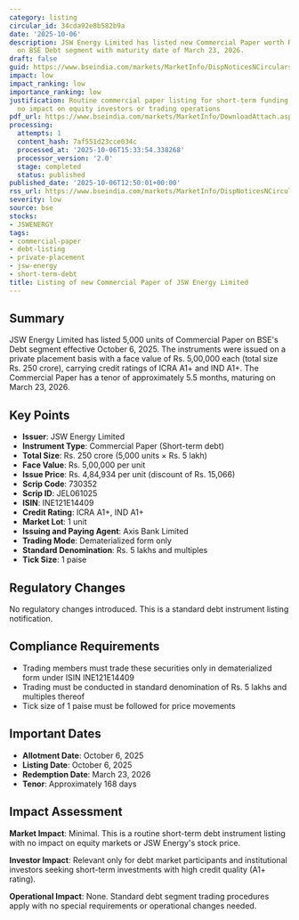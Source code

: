 ```yaml
---
category: listing
circular_id: 34cda92e8b582b9a
date: '2025-10-06'
description: JSW Energy Limited has listed new Commercial Paper worth Rs. 250 crore
  on BSE Debt segment with maturity date of March 23, 2026.
draft: false
guid: https://www.bseindia.com/markets/MarketInfo/DispNoticesNCirculars.aspx?Noticeid={5B6435B7-A819-4A2D-B101-C23CC26B80D6}&noticeno=20251006-40&dt=10/06/2025&icount=40&totcount=64&flag=0
impact: low
impact_ranking: low
importance_ranking: low
justification: Routine commercial paper listing for short-term funding needs with
  no impact on equity investors or trading operations
pdf_url: https://www.bseindia.com/markets/MarketInfo/DownloadAttach.aspx?id=20251006-40&attachedId=
processing:
  attempts: 1
  content_hash: 7af551d23cce034c
  processed_at: '2025-10-06T15:33:54.338268'
  processor_version: '2.0'
  stage: completed
  status: published
published_date: '2025-10-06T12:50:01+00:00'
rss_url: https://www.bseindia.com/markets/MarketInfo/DispNoticesNCirculars.aspx?Noticeid={5B6435B7-A819-4A2D-B101-C23CC26B80D6}&noticeno=20251006-40&dt=10/06/2025&icount=40&totcount=64&flag=0
severity: low
source: bse
stocks:
- JSWENERGY
tags:
- commercial-paper
- debt-listing
- private-placement
- jsw-energy
- short-term-debt
title: Listing of new Commercial Paper of JSW Energy Limited
---
```


## Summary

JSW Energy Limited has listed 5,000 units of Commercial Paper on BSE's Debt segment effective October 6, 2025. The instruments were issued on a private placement basis with a face value of Rs. 5,00,000 each (total size Rs. 250 crore), carrying credit ratings of ICRA A1+ and IND A1+. The Commercial Paper has a tenor of approximately 5.5 months, maturing on March 23, 2026.

## Key Points

- **Issuer**: JSW Energy Limited
- **Instrument Type**: Commercial Paper (Short-term debt)
- **Total Size**: Rs. 250 crore (5,000 units × Rs. 5 lakh)
- **Face Value**: Rs. 5,00,000 per unit
- **Issue Price**: Rs. 4,84,934 per unit (discount of Rs. 15,066)
- **Scrip Code**: 730352
- **Scrip ID**: JEL061025
- **ISIN**: INE121E14409
- **Credit Rating**: ICRA A1+, IND A1+
- **Market Lot**: 1 unit
- **Issuing and Paying Agent**: Axis Bank Limited
- **Trading Mode**: Dematerialized form only
- **Standard Denomination**: Rs. 5 lakhs and multiples
- **Tick Size**: 1 paise

## Regulatory Changes

No regulatory changes introduced. This is a standard debt instrument listing notification.

## Compliance Requirements

- Trading members must trade these securities only in dematerialized form under ISIN INE121E14409
- Trading must be conducted in standard denomination of Rs. 5 lakhs and multiples thereof
- Tick size of 1 paise must be followed for price movements

## Important Dates

- **Allotment Date**: October 6, 2025
- **Listing Date**: October 6, 2025
- **Redemption Date**: March 23, 2026
- **Tenor**: Approximately 168 days

## Impact Assessment

**Market Impact**: Minimal. This is a routine short-term debt instrument listing with no impact on equity markets or JSW Energy's stock price.

**Investor Impact**: Relevant only for debt market participants and institutional investors seeking short-term investments with high credit quality (A1+ rating).

**Operational Impact**: None. Standard debt segment trading procedures apply with no special requirements or operational changes needed.